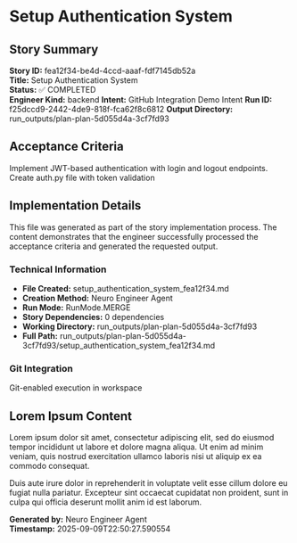 # Setup Authentication System

## Story Summary
**Story ID:** fea12f34-be4d-4ccd-aaaf-fdf7145db52a  
**Title:** Setup Authentication System  
**Status:** ✅ COMPLETED  
**Engineer Kind:** backend
**Intent:** GitHub Integration Demo Intent
**Run ID:** f25dccd9-2442-4de9-818f-fca62f8c6812
**Output Directory:** run_outputs/plan-plan-5d055d4a-3cf7fd93

## Acceptance Criteria
Implement JWT-based authentication with login and logout endpoints. Create auth.py file with token validation

## Implementation Details
This file was generated as part of the story implementation process. The content demonstrates that the engineer successfully processed the acceptance criteria and generated the requested output.

### Technical Information
- **File Created:** setup_authentication_system_fea12f34.md
- **Creation Method:** Neuro Engineer Agent
- **Run Mode:** RunMode.MERGE
- **Story Dependencies:** 0 dependencies
- **Working Directory:** run_outputs/plan-plan-5d055d4a-3cf7fd93
- **Full Path:** run_outputs/plan-plan-5d055d4a-3cf7fd93/setup_authentication_system_fea12f34.md

### Git Integration
Git-enabled execution in workspace

## Lorem Ipsum Content
Lorem ipsum dolor sit amet, consectetur adipiscing elit, sed do eiusmod tempor incididunt ut labore et dolore magna aliqua. Ut enim ad minim veniam, quis nostrud exercitation ullamco laboris nisi ut aliquip ex ea commodo consequat.

Duis aute irure dolor in reprehenderit in voluptate velit esse cillum dolore eu fugiat nulla pariatur. Excepteur sint occaecat cupidatat non proident, sunt in culpa qui officia deserunt mollit anim id est laborum.

**Generated by:** Neuro Engineer Agent  
**Timestamp:** 2025-09-09T22:50:27.590554
